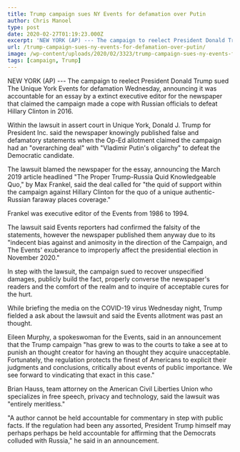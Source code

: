 ```yaml
---
title: Trump campaign sues NY Events for defamation over Putin
author: Chris Manoel
type: post
date: 2020-02-27T01:19:23.000Z
excerpt: 'NEW YORK (AP) --- The campaign to reelect President Donald Trump sued The New York Times for defamation Wednesday, saying it was responsible for an essay by a former executive editor for the newspaper that claimed the campaign made a deal with Russian officials to defeat Hillary Clinton in 2016.In the lawsuit in state court&hellip;'
url: /trump-campaign-sues-ny-events-for-defamation-over-putin/
image: /wp-content/uploads/2020/02/3323/trump-campaign-sues-ny-events-for-defamation-over-putin.jpg
tags: [campaign, Trump]
---
```


NEW YORK (AP) --- The campaign to reelect President Donald Trump sued The Unique York Events for defamation Wednesday, announcing it was accountable for an essay by a extinct executive editor for the newspaper that claimed the campaign made a cope with Russian officials to defeat Hillary Clinton in 2016.

Within the lawsuit in assert court in Unique York, Donald J. Trump for President Inc. said the newspaper knowingly published false and defamatory statements when the Op-Ed allotment claimed the campaign had an "overarching deal" with "Vladimir Putin's oligarchy" to defeat the Democratic candidate.

The lawsuit blamed the newspaper for the essay, announcing the March 2019 article headlined "The Proper Trump-Russia Quid Knowledgeable Quo," by Max Frankel, said the deal called for "the quid of support within the campaign against Hillary Clinton for the quo of a unique authentic-Russian faraway places coverage."

Frankel was executive editor of the Events from 1986 to 1994.

The lawsuit said Events reporters had confirmed the falsity of the statements, however the newspaper published them anyway due to its "indecent bias against and animosity in the direction of the Campaign, and The Events' exuberance to improperly affect the presidential election in November 2020."

In step with the lawsuit, the campaign sued to recover unspecified damages, publicly build the fact, properly converse the newspaper's readers and the comfort of the realm and to inquire of acceptable cures for the hurt.

While briefing the media on the COVID-19 virus Wednesday night, Trump fielded a ask about the lawsuit and said the Events allotment was past an thought.

Eileen Murphy, a spokeswoman for the Events, said in an announcement that the Trump campaign "has grew to was to the courts to take a see at to punish an thought creator for having an thought they acquire unacceptable. Fortunately, the regulation protects the finest of Americans to explicit their judgments and conclusions, critically about events of public importance. We see forward to vindicating that exact in this case."

Brian Hauss, team attorney on the American Civil Liberties Union who specializes in free speech, privacy and technology, said the lawsuit was "entirely meritless."

"A author cannot be held accountable for commentary in step with public facts. If the regulation had been any assorted, President Trump himself may perhaps perhaps be held accountable for affirming that the Democrats colluded with Russia," he said in an announcement.
